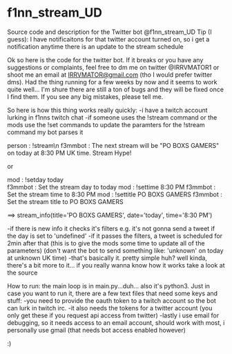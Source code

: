 # f1nn_stream_UD
Source code and description for the Twitter bot @f1nn_stream_UD
Tip (I guess): I have notificaitons for that twitter account turned on, so i get a notification anytime there is an update to the stream schedule

Ok so here is the code for the twitter bot. If it breaks or you have any suggestions or complaints, feel free to dm me on twitter @IRRVMATOR1 or shoot me an email at IRRVMATOR@gmail.com (tho I would prefer twitter dms).
Had the thing running for a few weeks by now and it seems to work quite well... I'm shure there are still a ton of bugs and they will be fixed once I find them. If you see any big mistakes, please tell me. 


So here is how this thing works really quickly:
-i have a twitch account lurking in f1nns twitch chat
-if someone uses the !stream command or the mods use the !set commands to update the paramters for the !stream command my bot parses it
  
 person  : !stream\n
 f3mmbot : The next stream will be "PO BOXS GAMERS" on today at 8:30 PM UK time. Stream Hype!
  
 or
  
 mod     : !setday today  
 f3mmbot : Set the stream day to today
 mod     : !settime 8:30 PM
 f3mmbot : Set the stream time to 8:30 PM
 mod     : !settitle PO BOXS GAMERS
 f3mmbot : Set the stream title to PO BOXS GAMERS
  
  ==> stream_info(title='PO BOXS GAMERS', date='today', time='8:30 PM')
  
-if there is new info it checks it's filters
  e.g. it's not gonna send a tweet if the day is set to 'undefined'
-if it passes the filters, a tweet is scheduled for 2min after that (this is to give the mods some time to update all of the parameters)
  (don't want the bot to send something like: 'unknown' on today at unknown UK time)
-that's basically it. pretty simple huh? well kinda, there's a bit more to it... if you really wanna know how it works take a look at the source


How to run:
the main loop is in main.py...duh... also it's python3. Just in case you want to run it, there are a few text files that need some keys and stuff: 
-you need to provide the oauth token to a twitch account so the bot can lurk in twitch irc. 
-it also needs the tokens for a twitter account (you only get these if you request api access from twitter)
-lastly i use email for debugging, so it needs access to an email account, should work with most, i personally use gmail (that needs bot access enabled however)

:)
